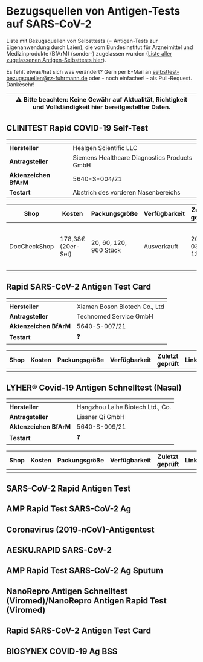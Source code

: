 # Bezugsquellen von Antigen-Tests auf SARS-CoV-2

Liste mit Bezugsquellen von Selbsttests (= Antigen-Tests zur Eigenanwendung durch Laien), die vom Bundesinstitut für Arzneimittel und Medizinprodukte (BfArM) (sonder-) zugelassen wurden ([Liste aller zugelassenen Antigen-Selbsttests hier](https://www.bfarm.de/DE/Medizinprodukte/Antigentests/_node.html)). 

Es fehlt etwas/hat sich was verändert? Gern per E-Mail an [selbsttest-bezugsquellen@rz-fuhrmann.de](mailto:selbsttest-bezugsquellen@rz-fuhrmann.de) oder - noch einfacher! - als Pull-Request. Dankesehr!

| :warning: **Bitte beachten**: Keine Gewähr auf Aktualität, Richtigkeit und Vollständigkeit hier bereitgestellter Daten. |
|----|

## CLINITEST Rapid COVID-19 Self-Test
| <!-- -->               | <!-- -->                                     |
|------------------------|----------------------------------------------|
| __Hersteller__         | Healgen Scientific LLC                       |
| __Antragsteller__      | Siemens Healthcare Diagnostics Products GmbH |
| __Aktenzeichen BfArM__ | 5640-S-004/21                                |
| __Testart__            | Abstrich des vorderen Nasenbereichs          |

| Shop | Kosten | Packungsgröße | Verfügbarkeit | Zuletzt geprüft | Link |
|------|------|------|------|------|------|
| DocCheckShop | 178,38€ (20er-Set) | 20, 60, 120, 960 Stück | Ausverkauft | 2021-03-16 13:00 | [https://www.doccheckshop.de/labor/tests/coronavirus-schnelltests/12087/siemens-clinitest-rapid-covid-19-antigen-test](https://www.doccheckshop.de/labor/tests/coronavirus-schnelltests/12087/siemens-clinitest-rapid-covid-19-antigen-test) |

## Rapid SARS-CoV-2 Antigen Test Card
| <!-- -->               | <!-- -->                                     |
|------------------------|----------------------------------------------|
| __Hersteller__         | Xiamen Boson Biotech Co., Ltd                       |
| __Antragsteller__      | Technomed Service GmbH |
| __Aktenzeichen BfArM__ | 5640-S-007/21                                |
| __Testart__            | :question:          |

| Shop | Kosten | Packungsgröße | Verfügbarkeit | Zuletzt geprüft | Link |
|------|------|------|------|------|------|
|  |  |  |  |  |  |

## LYHER® Covid-19 Antigen Schnelltest (Nasal)
| <!-- -->               | <!-- -->                                     |
|------------------------|----------------------------------------------|
| __Hersteller__         | Hangzhou Laihe Biotech Ltd., Co.             |
| __Antragsteller__      | Lissner Qi GmbH |
| __Aktenzeichen BfArM__ | 5640-S-009/21                                |
| __Testart__            | :question:          |

| Shop | Kosten | Packungsgröße | Verfügbarkeit | Zuletzt geprüft | Link |
|------|------|------|------|------|------|
|  |  |  |  |  |  |

## SARS-CoV-2 Rapid Antigen Test

## AMP Rapid Test SARS-CoV-2 Ag

## Coronavirus (2019-nCoV)-Antigentest

## AESKU.RAPID SARS-CoV-2

## AMP Rapid Test SARS-CoV-2 Ag Sputum

## NanoRepro Antigen Schnelltest (Viromed)/NanoRepro Antigen Rapid Test (Viromed)

## Rapid SARS-CoV-2 Antigen Test Card

## BIOSYNEX COVID-19 Ag BSS